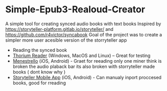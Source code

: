 # Simple-Epub3-Realoud-Creator
A simple tool for creating synced audio books with text books 
Inspired by https://storyteller-platform.gitlab.io/storyteller/ and  https://github.com/r4victor/syncabook
Goal of the project was to create a simpler more user acesible version of the storryteller app
* Reading the synced book
* [Thorium Reader](https://www.edrlab.org/software/thorium-reader/) (Windows, MacOS and Linux) – Great for testing
* [Menestrello](https://github.com/readbeyond/menestrello) (iOS, Android) - Graet for reeading only one miner think is broken the audio plaback bar its also broken with storryteller made books ( dont know why )
* [Storyteller Mobile App](https://storyteller-platform.gitlab.io/storyteller/docs/reading-your-books/storyteller-apps) (iOS, Android) - Can manualy inport proccesed books, good for rreading
